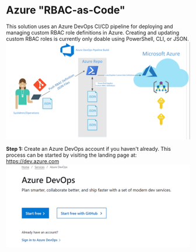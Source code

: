 # Azure "RBAC-as-Code" 
This solution uses an Azure DevOps CI/CD pipeline for deploying and managing custom RBAC role definitions in Azure. Creating and updating custom RBAC roles is currently only doable using PowerShell, CLI, or JSON. 
![alt text](https://github.com/kylgrn/azure_rbac_pipeline/blob/master/images/AzureRBACDevOps.png)



**Step 1:** Create an Azure DevOps account if you haven't already. This process can be started by visiting the landing page at: https://dev.azure.com
![alt text](https://github.com/kylgrn/azure_rbac_pipeline/blob/master/images/1-SignUp.png)